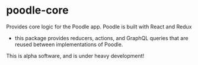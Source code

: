# poodle-core

Provides core logic for the Poodle app. Poodle is built with React and Redux
- this package provides reducers, actions, and GraphQL queries that are reused
between implementations of Poodle.

This is alpha software, and is under heavy development!
